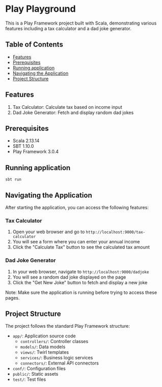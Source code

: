 # Play Playground

This is a Play Framework project built with Scala, demonstrating various features including a tax calculator and a dad joke generator.

## Table of Contents

- [Features](#features)
- [Prerequisites](#prerequisites)
- [Running application](#running-application)
- [Navigating the Application](#navigating-the-application)
- [Project Structure](#project-structure)
## Features

1. Tax Calculator: Calculate tax based on income input
2. Dad Joke Generator: Fetch and display random dad jokes

## Prerequisites

- Scala 2.13.14
- SBT 1.10.0
- Play Framework 3.0.4

## Running application

```
sbt run
```

## Navigating the Application

After starting the application, you can access the following features:

### Tax Calculator

1. Open your web browser and go to `http://localhost:9000/tax-calculator`
2. You will see a form where you can enter your annual income
3. Click the "Calculate Tax" button to see the calculated tax amount

### Dad Joke Generator

1. In your web browser, navigate to `http://localhost:9000/dadjoke`
2. You will see a random dad joke displayed on the page
3. Click the "Get New Joke" button to fetch and display a new joke

Note: Make sure the application is running before trying to access these pages.


## Project Structure

The project follows the standard Play Framework structure:

- `app/`: Application source code
  - `controllers/`: Controller classes
  - `models/`: Data models
  - `views/`: Twirl templates
  - `services/`: Business logic services
  - `connectors/`: External API connectors
- `conf/`: Configuration files
- `public/`: Static assets
- `test/`: Test files

